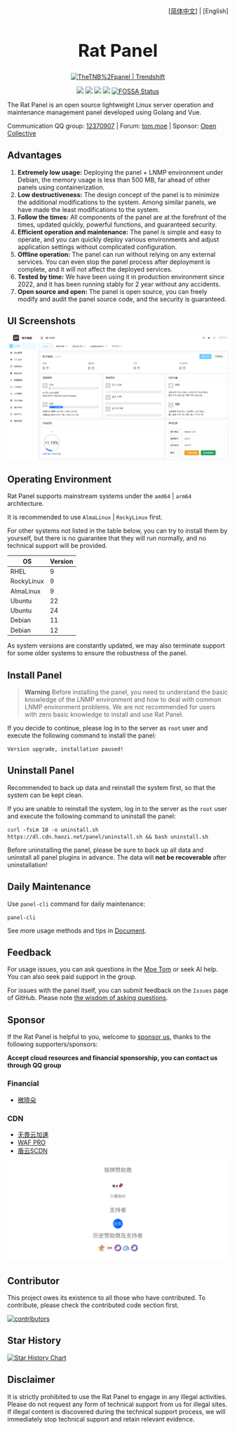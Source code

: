 <p align="right">
[<a href="README.md">简体中文</a>] | [English]
</p>

<h1 align="center" style="font-size: 40px">Rat Panel</h1>

<p align="center">
  <a href="https://trendshift.io/repositories/10950" target="_blank"><img src="https://trendshift.io/api/badge/repositories/10950" alt="TheTNB%2Fpanel | Trendshift" style="width: 250px; height: 55px;" width="250" height="55"/></a>
</p>

<p align="center">
  <a href="https://github.com/TheTNB/panel/releases"><img src="https://img.shields.io/github/release/TheTNB/panel.svg"></a>
  <a href="https://github.com/TheTNB/panel/actions"><img src="https://github.com/TheTNB/panel/actions/workflows/test.yml/badge.svg"></a>
  <a href="https://goreportcard.com/report/github.com/TheTNB/panel"><img src="https://goreportcard.com/badge/github.com/TheTNB/panel"></a>
  <a href="https://img.shields.io/github/license/TheTNB/panel"><img src="https://img.shields.io/github/license/TheTNB/panel"></a>
  <a href="https://app.fossa.com/projects/git%2Bgithub.com%2FTheTNB%2Fpanel?ref=badge_shield"><img src="https://app.fossa.com/api/projects/git%2Bgithub.com%2FTheTNB%2Fpanel.svg?type=shield" alt="FOSSA Status"></a>
</p>

The Rat Panel is an open source lightweight Linux server operation and maintenance management panel developed using Golang and Vue.

Communication QQ group: [12370907](https://jq.qq.com/?_wv=1027&k=I1oJKSTH) | Forum: [tom.moe](https://tom.moe) | Sponsor: [Open Collective](https://opencollective.com/tnb)

## Advantages

1. **Extremely low usage:** Deploying the panel + LNMP environment under Debian, the memory usage is less than 500 MB, far ahead of other panels using containerization.
2. **Low destructiveness:** The design concept of the panel is to minimize the additional modifications to the system. Among similar panels, we have made the least modifications to the system.
3. **Follow the times:** All components of the panel are at the forefront of the times, updated quickly, powerful functions, and guaranteed security.
4. **Efficient operation and maintenance:** The panel is simple and easy to operate, and you can quickly deploy various environments and adjust application settings without complicated configuration.
5. **Offline operation:** The panel can run without relying on any external services. You can even stop the panel process after deployment is complete, and it will not affect the deployed services.
6. **Tested by time:** We have been using it in production environment since 2022, and it has been running stably for 2 year without any accidents.
7. **Open source and open:** The panel is open source, you can freely modify and audit the panel source code, and the security is guaranteed.

## UI Screenshots

![UI Screenshots](ui.png)

## Operating Environment

Rat Panel supports mainstream systems under the `amd64` | `arm64` architecture.

It is recommended to use `AlmaLinux` | `RockyLinux` first.

For other systems not listed in the table below, you can try to install them by yourself, but there is no guarantee that they will run normally, and no technical support will be provided.

| OS         | Version |
|------------|---------|
| RHEL       | 9       |
| RockyLinux | 9       |
| AlmaLinux  | 9       |
| Ubuntu     | 22      |
| Ubuntu     | 24      |
| Debian     | 11      |
| Debian     | 12      |

As system versions are constantly updated, we may also terminate support for some older systems to ensure the robustness of the panel.

## Install Panel

> **Warning**
> Before installing the panel, you need to understand the basic knowledge of the LNMP environment and how to deal with common LNMP environment problems. We are not recommended for users with zero basic knowledge to install and use Rat Panel.

If you decide to continue, please log in to the server as `root` user and execute the following command to install the panel:

```shell
Version upgrade, installation paused!
```

## Uninstall Panel

Recommended to back up data and reinstall the system first, so that the system can be kept clean.

If you are unable to reinstall the system, log in to the server as the `root` user and execute the following command to uninstall the panel:

```shell
curl -fsLm 10 -o uninstall.sh https://dl.cdn.haozi.net/panel/uninstall.sh && bash uninstall.sh
```

Before uninstalling the panel, please be sure to back up all data and uninstall all panel plugins in advance. The data will **not be recoverable** after uninstallation!

## Daily Maintenance

Use `panel-cli` command for daily maintenance:

```shell
panel-cli
```

See more usage methods and tips in [Document](https://tom.moe/docs?category=57).

## Feedback

For usage issues, you can ask questions in the [Moe Tom](https://tom.moe) or seek AI help. You can also seek paid support in the group.

For issues with the panel itself, you can submit feedback on the `Issues` page of GitHub. Please note [the wisdom of asking questions](http://www.catb.org/~esr/faqs/smart-questions.html).

## Sponsor

If the Rat Panel is helpful to you, welcome to [sponsor us](https://opencollective.com/tnb), thanks to the following supporters/sponsors:

**Accept cloud resources and financial sponsorship, you can contact us through QQ group**

### Financial

- [微晓朵](https://www.weixiaoduo.com/)

### CDN

- [无畏云加速](https://su.sctes.com/register?code=8st689ujpmm2p)
- [WAF PRO](https://waf.pro/)
- [盾云SCDN](https://scdn.ddunyun.com/)

<p align="center">
  <a target="_blank" href="https://afdian.com/a/TheTNB">
    <img alt="sponsors" src="https://github.com/TheTNB/sponsor/blob/main/sponsors.svg?raw=true"/>
  </a>
</p>

## Contributor

This project owes its existence to all those who have contributed. To contribute, please check the contributed code section first.

<a href="https://github.com/TheTNB/panel/graphs/contributors">
  <img alt="contributors" src="https://contrib.rocks/image?repo=TheTNB/panel"/>
</a>

## Star History

<a href="https://star-history.com/#TheTNB/panel&Date">
  <picture>
    <source media="(prefers-color-scheme: dark)" srcset="https://api.star-history.com/svg?repos=TheTNB/panel&type=Date&theme=dark" />
    <source media="(prefers-color-scheme: light)" srcset="https://api.star-history.com/svg?repos=TheTNB/panel&type=Date" />
    <img alt="Star History Chart" src="https://api.star-history.com/svg?repos=TheTNB/panel&type=Date" />
  </picture>
</a>

## Disclaimer

It is strictly prohibited to use the Rat Panel to engage in any illegal activities. Please do not request any form of technical support from us for illegal sites. If illegal content is discovered during the technical support process, we will immediately stop technical support and retain relevant evidence.
